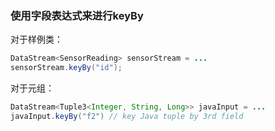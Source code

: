 ### 使用字段表达式来进行keyBy

对于样例类：

```java
DataStream<SensorReading> sensorStream = ...
sensorStream.keyBy("id");
```

对于元组：

```java
DataStream<Tuple3<Integer, String, Long>> javaInput = ...
javaInput.keyBy("f2") // key Java tuple by 3rd field
```
